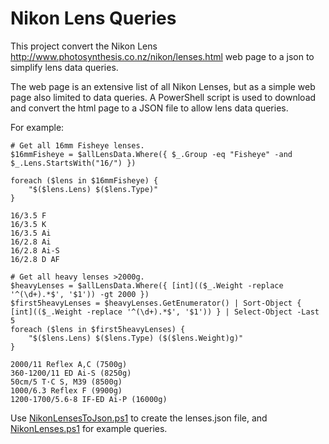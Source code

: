 # Nikon Lens Queries
This project convert the Nikon Lens http://www.photosynthesis.co.nz/nikon/lenses.html web page to a json to simplify lens data queries.

The web page is an extensive list of all Nikon Lenses, but as a simple web page also limited to data queries. A PowerShell script is used to download and convert the html page to a JSON file to allow lens data queries.

For example:
```
# Get all 16mm Fisheye lenses.
$16mmFisheye = $allLensData.Where({ $_.Group -eq "Fisheye" -and $_.Lens.StartsWith("16/") })

foreach ($lens in $16mmFisheye) {
    "$($lens.Lens) $($lens.Type)"
}
```

```
16/3.5 F
16/3.5 K
16/3.5 Ai
16/2.8 Ai
16/2.8 Ai-S
16/2.8 D AF
```

```
# Get all heavy lenses >2000g.
$heavyLenses = $allLensData.Where({ [int](($_.Weight -replace '^(\d+).*$', '$1')) -gt 2000 })
$first5heavyLenses = $heavyLenses.GetEnumerator() | Sort-Object { [int](($_.Weight -replace '^(\d+).*$', '$1')) } | Select-Object -Last 5
foreach ($lens in $first5heavyLenses) {
    "$($lens.Lens) $($lens.Type) ($($lens.Weight)g)"
}
```

```
2000/11 Reflex A,C (7500g)
360-1200/11 ED Ai-S (8250g)
50cm/5 T·C S, M39 (8500g)
1000/6.3 Reflex F (9900g)
1200-1700/5.6-8 IF-ED Ai-P (16000g)
```

Use [NikonLensesToJson.ps1](https://github.com/jurgen178/NikonLenses/blob/main/src/NikonLensesToJson.ps1) to create the lenses.json file, and [NikonLenses.ps1](https://github.com/jurgen178/NikonLenses/blob/main/src/NikonLenses.ps1) for example queries.
